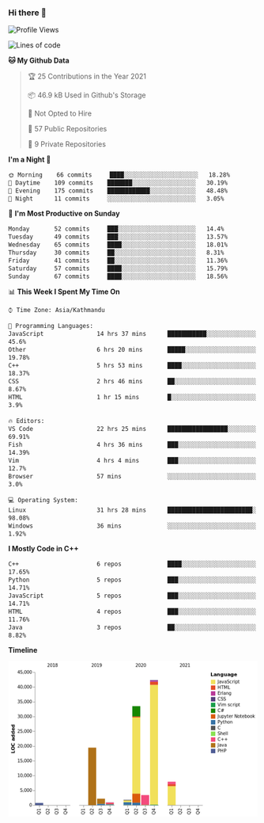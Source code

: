 ### Hi there 👋


<!--START_SECTION:waka-->
![Profile Views](http://img.shields.io/badge/Profile%20Views-39-blue)

![Lines of code](https://img.shields.io/badge/From%20Hello%20World%20I%27ve%20Written-112832%20lines%20of%20code-blue)

**🐱 My Github Data** 

> 🏆 25 Contributions in the Year 2021
 > 
> 📦 46.9 kB Used in Github's Storage 
 > 
> 🚫 Not Opted to Hire
 > 
> 📜 57 Public Repositories 
 > 
> 🔑 9 Private Repositories  
 > 
**I'm a Night 🦉** 

```text
🌞 Morning    66 commits     ████░░░░░░░░░░░░░░░░░░░░░   18.28% 
🌆 Daytime    109 commits    ███████░░░░░░░░░░░░░░░░░░   30.19% 
🌃 Evening    175 commits    ████████████░░░░░░░░░░░░░   48.48% 
🌙 Night      11 commits     ░░░░░░░░░░░░░░░░░░░░░░░░░   3.05%

```
📅 **I'm Most Productive on Sunday** 

```text
Monday       52 commits     ███░░░░░░░░░░░░░░░░░░░░░░   14.4% 
Tuesday      49 commits     ███░░░░░░░░░░░░░░░░░░░░░░   13.57% 
Wednesday    65 commits     ████░░░░░░░░░░░░░░░░░░░░░   18.01% 
Thursday     30 commits     ██░░░░░░░░░░░░░░░░░░░░░░░   8.31% 
Friday       41 commits     ██░░░░░░░░░░░░░░░░░░░░░░░   11.36% 
Saturday     57 commits     ████░░░░░░░░░░░░░░░░░░░░░   15.79% 
Sunday       67 commits     ████░░░░░░░░░░░░░░░░░░░░░   18.56%

```


📊 **This Week I Spent My Time On** 

```text
⌚︎ Time Zone: Asia/Kathmandu

💬 Programming Languages: 
JavaScript               14 hrs 37 mins      ███████████░░░░░░░░░░░░░░   45.6% 
Other                    6 hrs 20 mins       █████░░░░░░░░░░░░░░░░░░░░   19.78% 
C++                      5 hrs 53 mins       ████░░░░░░░░░░░░░░░░░░░░░   18.37% 
CSS                      2 hrs 46 mins       ██░░░░░░░░░░░░░░░░░░░░░░░   8.67% 
HTML                     1 hr 15 mins        █░░░░░░░░░░░░░░░░░░░░░░░░   3.9%

🔥 Editors: 
VS Code                  22 hrs 25 mins      █████████████████░░░░░░░░   69.91% 
Fish                     4 hrs 36 mins       ███░░░░░░░░░░░░░░░░░░░░░░   14.39% 
Vim                      4 hrs 4 mins        ███░░░░░░░░░░░░░░░░░░░░░░   12.7% 
Browser                  57 mins             ░░░░░░░░░░░░░░░░░░░░░░░░░   3.0%

💻 Operating System: 
Linux                    31 hrs 28 mins      ████████████████████████░   98.08% 
Windows                  36 mins             ░░░░░░░░░░░░░░░░░░░░░░░░░   1.92%

```

**I Mostly Code in C++** 

```text
C++                      6 repos             ████░░░░░░░░░░░░░░░░░░░░░   17.65% 
Python                   5 repos             ███░░░░░░░░░░░░░░░░░░░░░░   14.71% 
JavaScript               5 repos             ███░░░░░░░░░░░░░░░░░░░░░░   14.71% 
HTML                     4 repos             ███░░░░░░░░░░░░░░░░░░░░░░   11.76% 
Java                     3 repos             ██░░░░░░░░░░░░░░░░░░░░░░░   8.82%

```


**Timeline**

![Chart not found](https://raw.githubusercontent.com/voidash/voidash/main/charts/bar_graph.png) 


<!--END_SECTION:waka-->


<!--
**voidash/voidash** is a ✨ _special_ ✨ repository because its `README.md` (this file) appears on your GitHub profile.

Here are some ideas to get you started:

- 🔭 I’m currently working on ...
- 🌱 I’m currently learning ...
- 👯 I’m looking to collaborate on ...
- 🤔 I’m looking for help with ...
- 💬 Ask me about ...
- 📫 How to reach me: ...
- 😄 Pronouns: ...
- ⚡ Fun fact: ...
-->
